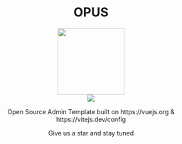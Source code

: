 <h1 align="center">OPUS</h1>
<div align="center">
<img  style="width: 150px; height:150px;" src="https://user-images.githubusercontent.com/44509661/217059038-ce181105-229b-46a8-91dd-27c1e57296b3.svg" />
</div>


<div align=center>
<img src="https://i.imgur.com/3eLJyEg.png" />
</div>

<p align="center">Open Source Admin Template built on https://vuejs.org & https://vitejs.dev/config</p>

<p align="center">Give us a star and stay tuned</p>
